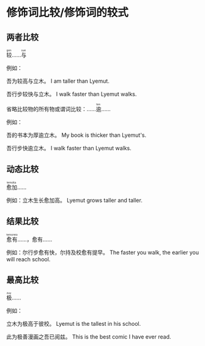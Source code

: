 # 修饰词比较/修饰词的较式

## 两者比较

<ruby><rb>较</rb><rt> gen </rt></ruby>……<ruby><rb>与</rb><rt> sue </rt></ruby>

例如：

吾为较高与立木。  I am taller than Lyemut.

吾行步较快与立木。  I walk faster than Lyemut walks.

省略比较物的所有物或谓词比较：……<ruby><rb>逾</rb><rt> ten </rt></ruby>……

例如：

吾的书本为厚逾立木。  My book is thicker than Lyemut's.

吾行步快逾立木。  I walk faster than Lyemut walks.


## 动态比较

<ruby><rb>愈加</rb><rt> temoka </rt></ruby>……

例如：立木生长愈加高。  Lyemut grows taller and taller.

## 结果比较

<ruby><rb>愈有</rb><rt> temoreio </rt></ruby>……，愈有……

例如：尔行步愈有快，尔持及校愈有提早。  The faster you walk, the earlier you will reach school.

## 最高比较

<ruby><rb>极</rb><rt> zuy </rt></ruby>……

例如：

立木为极高于彼校。  Lyemut is the tallest in his school.

此为极善漫画之吾已阅兹。  This is the best comic I have ever read.